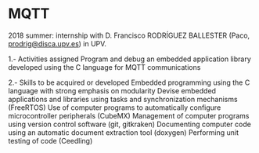 # MQTT


2018 summer: internship with D. Francisco RODRÍGUEZ BALLESTER (Paco,	prodrig@disca.upv.es) in UPV.

1.- Activities assigned
Program and debug an embedded application library developed using the C language for MQTT communications

2.- Skills to be acquired or developed
Embedded programming using the C language with strong emphasis on modularity
Devise embedded applications and libraries using tasks and synchronization mechanisms (FreeRTOS)
Use of computer programs to automatically configure microcontroller peripherals (CubeMX)
Management of computer programs using version control software (git, gitkraken)
Documenting computer code using an automatic document extraction tool (doxygen)
Performing unit testing of code (Ceedling)
